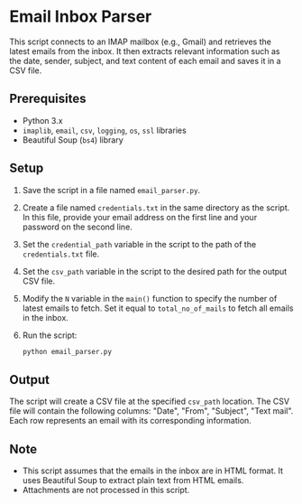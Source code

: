 # Email Inbox Parser

This script connects to an IMAP mailbox (e.g., Gmail) and retrieves the latest emails from the inbox. It then extracts relevant information such as the date, sender, subject, and text content of each email and saves it in a CSV file.

## Prerequisites

- Python 3.x
- `imaplib`, `email`, `csv`, `logging`, `os`, `ssl` libraries
- Beautiful Soup (`bs4`) library

## Setup

1. Save the script in a file named `email_parser.py`.

2. Create a file named `credentials.txt` in the same directory as the script. In this file, provide your email address on the first line and your password on the second line.

3. Set the `credential_path` variable in the script to the path of the `credentials.txt` file.

4. Set the `csv_path` variable in the script to the desired path for the output CSV file.

5. Modify the `N` variable in the `main()` function to specify the number of latest emails to fetch. Set it equal to `total_no_of_mails` to fetch all emails in the inbox.

6. Run the script:

   ```bash
   python email_parser.py
   ```

## Output

The script will create a CSV file at the specified `csv_path` location. The CSV file will contain the following columns: "Date", "From", "Subject", "Text mail". Each row represents an email with its corresponding information.

## Note

- This script assumes that the emails in the inbox are in HTML format. It uses Beautiful Soup to extract plain text from HTML emails.
- Attachments are not processed in this script.